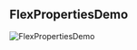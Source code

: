 ## FlexPropertiesDemo

![FlexPropertiesDemo](https://user-images.githubusercontent.com/44517313/77137435-4786e580-6ab1-11ea-9d35-d822232d29f1.png)